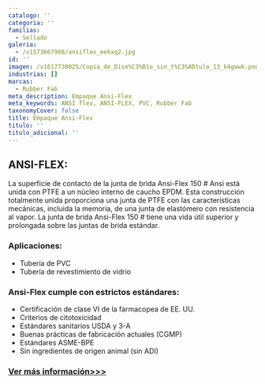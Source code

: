 ```yaml
---
catalogo: ''
categoria: ''
familias:
  - Sellado
galeria:
  - /v1573667908/ansiflex_eekxq2.jpg
id: ''
imagen: /v1617730025/Copia_de_Dise%C3%B1o_sin_t%C3%ADtulo_13_k4gwwk.png
industrias: []
marcas:
  - Rubber Fab
meta_description: Empaque Ansi-Flex
meta_keywords: ANSI flex, ANSI-FLEX, PVC, Rubber Fab
taxonomyCover: false
title: Empaque Ansi-Flex
titulo: ''
titulo_adicional: ''
---
```


## **ANSI-FLEX:**

La superficie de contacto de la junta de brida Ansi-Flex 150 # Ansi está unida con PTFE a un núcleo interno de caucho EPDM. Esta construcción totalmente unida proporciona una junta de PTFE con las características mecánicas, incluida la memoria, de una junta de elastómero con resistencia al vapor. La junta de brida Ansi-Flex 150 # tiene una vida útil superior y prolongada sobre las juntas de brida estándar.

### **Aplicaciones:**

- Tubería de PVC
- Tubería de revestimiento de vidrio

### **Ansi-Flex cumple con estrictos estándares:**

- Certificación de clase VI de la farmacopea de EE. UU.
- Criterios de citotoxicidad
- Estándares sanitarios USDA y 3-A
- Buenas prácticas de fabricación actuales (CGMP)
- Estándares ASME-BPE
- Sin ingredientes de origen animal (sin ADI)

### [Ver más información>>>](https://rubberfab.com/products/sanitary-gaskets/specialty-gaskets/ansi-flex/#rf-resources)
